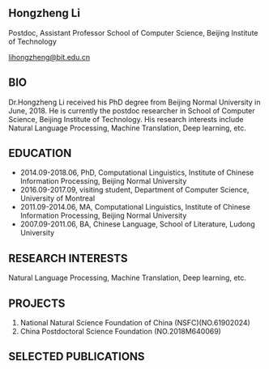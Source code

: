## Hongzheng Li

Postdoc, Assistant Professor
School of Computer Science, Beijing Institute of Technology

lihongzheng@bit.edu.cn

## BIO
Dr.Hongzheng Li received his PhD degree from Beijing Normal University in June, 2018. He is currently the postdoc researcher in School of Computer Science, Beijing Institute of Technology. His research interests include Natural Language Processing, Machine Translation, Deep learning, etc.

## EDUCATION
- 2014.09-2018.06, PhD, Computational Linguistics, Institute of Chinese Information Processing, Beijing Normal University
- 2016.09-2017.09, visiting student, Department of Computer Science, University of Montreal
- 2011.09-2014.06, MA, Computational Linguistics, Institute of Chinese Information Processing, Beijing Normal University
- 2007.09-2011.06, BA, Chinese Language, School of Literature, Ludong University

## RESEARCH INTERESTS
Natural Language Processing, Machine Translation, Deep learning, etc.

## PROJECTS
1. National Natural Science Foundation of China (NSFC)(NO.61902024)
2. China Postdoctoral Science Foundation (NO.2018M640069)

## SELECTED PUBLICATIONS
